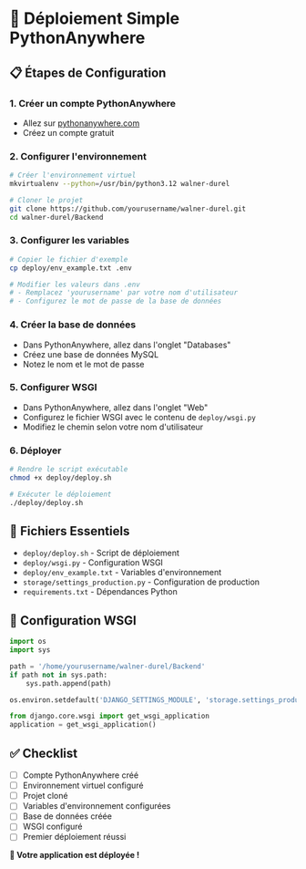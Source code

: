 # 🚀 Déploiement Simple PythonAnywhere

## 📋 Étapes de Configuration

### 1. Créer un compte PythonAnywhere
- Allez sur [pythonanywhere.com](https://www.pythonanywhere.com)
- Créez un compte gratuit

### 2. Configurer l'environnement
```bash
# Créer l'environnement virtuel
mkvirtualenv --python=/usr/bin/python3.12 walner-durel

# Cloner le projet
git clone https://github.com/yourusername/walner-durel.git
cd walner-durel/Backend
```

### 3. Configurer les variables
```bash
# Copier le fichier d'exemple
cp deploy/env_example.txt .env

# Modifier les valeurs dans .env
# - Remplacez 'yourusername' par votre nom d'utilisateur
# - Configurez le mot de passe de la base de données
```

### 4. Créer la base de données
- Dans PythonAnywhere, allez dans l'onglet "Databases"
- Créez une base de données MySQL
- Notez le nom et le mot de passe

### 5. Configurer WSGI
- Dans PythonAnywhere, allez dans l'onglet "Web"
- Configurez le fichier WSGI avec le contenu de `deploy/wsgi.py`
- Modifiez le chemin selon votre nom d'utilisateur

### 6. Déployer
```bash
# Rendre le script exécutable
chmod +x deploy/deploy.sh

# Exécuter le déploiement
./deploy/deploy.sh
```

## 📁 Fichiers Essentiels

- `deploy/deploy.sh` - Script de déploiement
- `deploy/wsgi.py` - Configuration WSGI
- `deploy/env_example.txt` - Variables d'environnement
- `storage/settings_production.py` - Configuration de production
- `requirements.txt` - Dépendances Python

## 🔧 Configuration WSGI

```python
import os
import sys

path = '/home/yourusername/walner-durel/Backend'
if path not in sys.path:
    sys.path.append(path)

os.environ.setdefault('DJANGO_SETTINGS_MODULE', 'storage.settings_production')

from django.core.wsgi import get_wsgi_application
application = get_wsgi_application()
```

## ✅ Checklist

- [ ] Compte PythonAnywhere créé
- [ ] Environnement virtuel configuré
- [ ] Projet cloné
- [ ] Variables d'environnement configurées
- [ ] Base de données créée
- [ ] WSGI configuré
- [ ] Premier déploiement réussi

**🎉 Votre application est déployée !**






